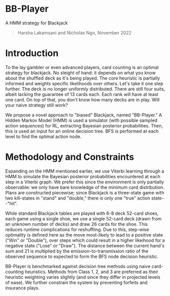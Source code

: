 # BB-Player
A HMM strategy for Blackjack
> Harsha Lakamsani and Nicholas Ngo, November 2022

# Introduction
To the lay gambler or even advanced players, card counting is an optimal strategy for blackjack. No sleight of hand: it depends on what you know about the shuffled deck as it's being played. The core heuristic is partially informed and weights specific likelihoods over others. Let's take it one step further. The deck is no longer uniformly distributed. There are still four suits, albeit lacking the guarantee of 13 cards each. Each rank will have at least one card. On top of that, you don't know how many decks are in play. Will your naive strategy still work?

We propose a novel approach to "biased" Blackjack, named "BB-Player." A Hidden Markov Model (HMM) is used a simulator (with possible sampled action sequences) for RL, extracting Bayesian posterior probabilities. Then, this is used an input for an online decision tree. BFS is performed at each level to find the optimal action node.

# Methodology and Constraints
Expanding on the HMM mentioned earlier, we use Viterbi learning through a HMM to simulate the Bayesian posterior probabilities encountered at each step in a Viterbi graph. We prefer this since the environment is only partially observable: we only have bare knowledge of the minimum card distribution. Plans are constructed piecewise; since Blackjack is a three-state game with two kill-states in "stand" and "double," there is only one "true" action state--"hit".

While standard Blackjack tables are played with 6-8 deck 52-card shoes, each game using a single shoe, we use a single 52-card deck (drawn from an unknown number of decks) and draw 26 cards for the shoe. This reduces runtime complications for reshuffling. Due to this, step-wise optimality is defined here as the move most-likely to lead to a positive state ("Win" or "Double"), over steps which could result in a higher likeihood for a negative state ("Lose" or "Draw"). The distance between the current hand's sum and 21 is multiplied by the emission-to-transmission ratio of the observed sequence to expected to form the BFS node decision heuristic.

BB-Player is benchmarked against decision tree methods using naive card-counting heuristics. Methods from Class 1, 2, and 3 are preferred as their heuristic weighting varies slightly (and since they differ in projected levels of ease). We further constrain the system by preventing forfeits and insurance plays.
